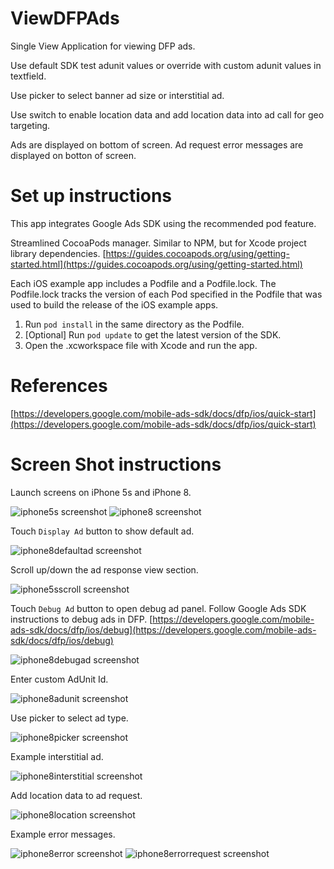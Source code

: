 # ViewDFPAds

Single View Application for viewing DFP ads.

Use default SDK test adunit values or override with custom adunit values in textfield.

Use picker to select banner ad size or interstitial ad.

Use switch to enable location data and add location data into ad call for geo targeting.

Ads are displayed on bottom of screen.  Ad request error messages are displayed on botton of screen.

# Set up instructions
This app integrates Google Ads SDK using the recommended pod feature.

Streamlined CocoaPods manager.  Similar to NPM, but for Xcode project library dependencies.
[https://guides.cocoapods.org/using/getting-started.html](https://guides.cocoapods.org/using/getting-started.html)

Each iOS example app includes a Podfile and a Podfile.lock. The Podfile.lock
tracks the version of each Pod specified in the Podfile that was used to build
the release of the iOS example apps.

1. Run `pod install` in the same directory as the Podfile.
1. [Optional] Run `pod update` to get the latest version of the SDK.
1. Open the .xcworkspace file with Xcode and run the app.

# References
[https://developers.google.com/mobile-ads-sdk/docs/dfp/ios/quick-start](https://developers.google.com/mobile-ads-sdk/docs/dfp/ios/quick-start)

# Screen Shot instructions

Launch screens on iPhone 5s and iPhone 8.

![iphone5s screenshot](/images/iphone5s.png)
![iphone8 screenshot](/images/iphone8.png)

Touch `Display Ad` button to show default ad.

![iphone8defaultad screenshot](/images/iphone8defaultad.png)

Scroll up/down the ad response view section.

![iphone5sscroll screenshot](/images/iphone5sscroll.png)

Touch `Debug Ad` button to open debug ad panel.
Follow Google Ads SDK instructions to debug ads in DFP.
[https://developers.google.com/mobile-ads-sdk/docs/dfp/ios/debug](https://developers.google.com/mobile-ads-sdk/docs/dfp/ios/debug)

![iphone8debugad screenshot](/images/iphone8debugad.png)

Enter custom AdUnit Id.

![iphone8adunit screenshot](/images/iphone8adunit.png)

Use picker to select ad type.

![iphone8picker screenshot](/images/iphone8picker.png)

Example interstitial ad.

![iphone8interstitial screenshot](/images/iphone8interstitial.png)

Add location data to ad request.

![iphone8location screenshot](/images/iphone8location.png)

Example error messages.

![iphone8error screenshot](/images/iphone8error.png)
![iphone8errorrequest screenshot](/images/iphone8errorrequest.png)
